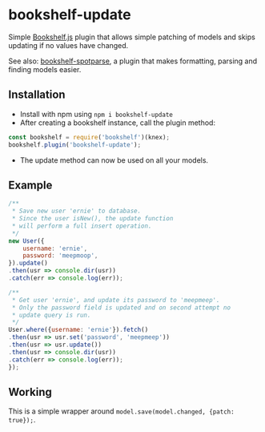 # bookshelf-update
Simple [Bookshelf.js](http://bookshelfjs.org) plugin that allows simple 
patching of models and skips updating if no values have changed.

See also: [bookshelf-spotparse](https://www.npmjs.com/package/bookshelf-spotparse), 
a plugin that makes formatting, parsing and finding models easier.

## Installation
* Install with npm using `npm i bookshelf-update`
* After creating a bookshelf instance, call the plugin method:
```javascript
const bookshelf = require('bookshelf')(knex);
bookshelf.plugin('bookshelf-update');
```
* The update method can now be used on all your models.

## Example
```javascript
/**
 * Save new user 'ernie' to database.
 * Since the user isNew(), the update function
 * will perform a full insert operation.
 */
new User({
    username: 'ernie',
    password: 'meepmoop',
}).update()
.then(usr => console.dir(usr))
.catch(err => console.log(err));

/**
 * Get user 'ernie', and update its password to 'meepmeep'.
 * Only the password field is updated and on second attempt no
 * update query is run.
 */
User.where({username: 'ernie'}).fetch()
.then(usr => usr.set('password', 'meepmeep'))
.then(usr => usr.update())
.then(usr => console.dir(usr))
.catch(err => console.log(err));
});
```

## Working
This is a simple wrapper around `model.save(model.changed, {patch: true});`.
